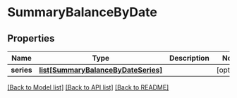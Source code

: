 # SummaryBalanceByDate

## Properties
Name | Type | Description | Notes
------------ | ------------- | ------------- | -------------
**series** | [**list[SummaryBalanceByDateSeries]**](SummaryBalanceByDateSeries.md) |  | [optional] 

[[Back to Model list]](../README.md#documentation-for-models) [[Back to API list]](../README.md#documentation-for-api-endpoints) [[Back to README]](../README.md)


